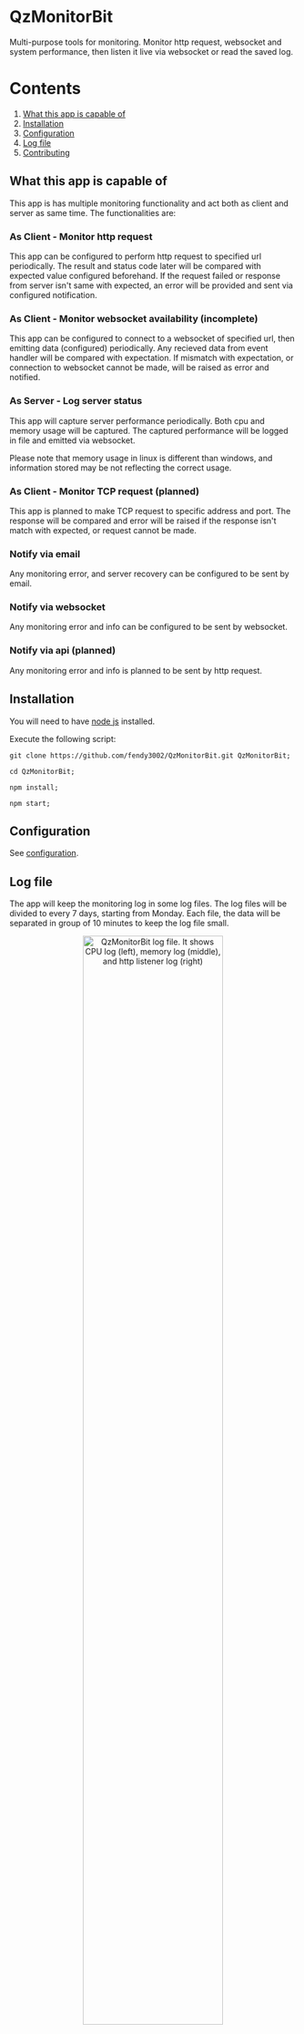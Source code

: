 # QzMonitorBit
Multi-purpose tools for monitoring. Monitor http request, websocket and system performance, then listen it live via websocket or read the saved log.

# Contents
1. [What this app is capable of](#description)
2. [Installation](#installation)
3. [Configuration](#configuration)
4. [Log file](#log_file)
5. [Contributing](#contributing)

<a name="description"></a>
## What this app is capable of

This app is has multiple monitoring functionality and act both as client and server as same time. The functionalities are:

### As Client - Monitor http request

This app can be configured to perform http request to specified url periodically. The result and status code later will be compared with expected value configured beforehand. If the request failed or response from server isn't same with expected, an error will be provided and sent via configured notification.

### As Client - Monitor websocket availability (incomplete)

This app can be configured to connect to a websocket of specified url, then emitting data (configured) periodically. Any recieved data from event handler will be compared with expectation. If mismatch with expectation, or connection to websocket cannot be made, will be raised as error and notified.

### As Server - Log server status

This app will capture server performance periodically. Both cpu and memory usage will be captured. The captured performance will be logged in file and emitted via websocket.

Please note that memory usage in linux is different than windows, and information stored may be not reflecting the correct usage.

### As Client - Monitor TCP request (planned)

This app is planned to make TCP request to specific address and port. The response will be compared and error will be raised if the response isn't match with expected, or request cannot be made.

### Notify via email

Any monitoring error, and server recovery can be configured to be sent by email. 

### Notify via websocket

Any monitoring error and info can be configured to be sent by websocket.

### Notify via api (planned)

Any monitoring error and info is planned to be sent by http request.

<a name="installation"></a>
## Installation

You will need to have [node js](https://nodejs.org/) installed.

Execute the following script:

```
git clone https://github.com/fendy3002/QzMonitorBit.git QzMonitorBit;

cd QzMonitorBit;

npm install;

npm start;
```

<a name="configuration"></a>
## Configuration

See [configuration](/CONFIG.md).

<a name="log_file"></a>
## Log file

The app will keep the monitoring log in some log files. The log files will be divided to every 7 days, starting from Monday. Each file, the data will be separated in group of 10 minutes to keep the log file small.

<p align="center">
<img src="https://user-images.githubusercontent.com/5449185/28472406-a620d6d2-6e6a-11e7-8152-87d956c3b85b.JPG" 
	alt="QzMonitorBit log file. It shows CPU log (left), memory log (middle), and http listener log (right)"
	title="QzMonitorBit log file. It shows CPU log (left), memory log (middle), and http listener log (right)"
	style="width: 70%;"/>
</p>
<p align="center">
	<em>QzMonitorBit log file. It shows CPU log (left), memory log (middle), and http listener log (right)<em>
</p>

<a name="contributing"></a>
## Contributing
Please read the [contributing guidelines](./CONTRIBUTING.md). 